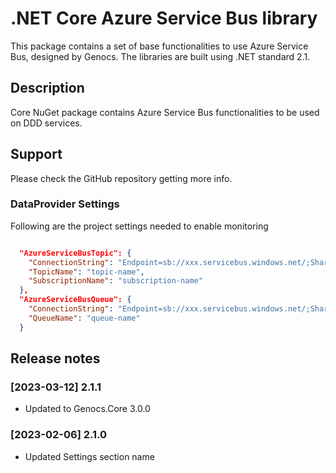 # .NET Core Azure Service Bus library

This package contains a set of base functionalities to use Azure Service Bus, designed by Genocs.
The libraries are built using .NET standard 2.1.


## Description

Core NuGet package contains Azure Service Bus functionalities to be used on DDD services.


## Support

Please check the GitHub repository getting more info.


### DataProvider Settings
Following are the project settings needed to enable monitoring

``` json

  "AzureServiceBusTopic": {
    "ConnectionString": "Endpoint=sb://xxx.servicebus.windows.net/;SharedAccessKeyName=RMQ-xxxx;SharedAccessKey=xxxx",
    "TopicName": "topic-name",
    "SubscriptionName": "subscription-name"
  },
  "AzureServiceBusQueue": {
    "ConnectionString": "Endpoint=sb://xxx.servicebus.windows.net/;SharedAccessKeyName=RMQ-xxxx;SharedAccessKey=xxxx",
    "QueueName": "queue-name"
  }

```

## Release notes

### [2023-03-12] 2.1.1
- Updated to Genocs.Core 3.0.0

### [2023-02-06] 2.1.0
- Updated Settings section name